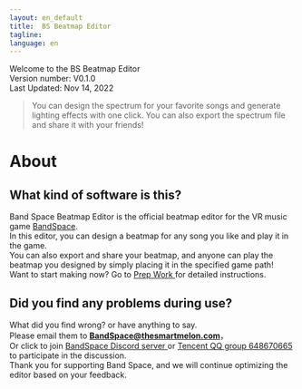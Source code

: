 ```yaml
---
layout: en_default
title:  BS Beatmap Editor
tagline: 
language: en
---
```


Welcome to the BS Beatmap Editor  
Version number: V0.1.0  
Last Updated: Nov 14, 2022  

> You can design the spectrum for your favorite songs and generate lighting effects with one click. You can also export the spectrum file and share it with your friends!

# About

## **What kind of software is this?**
Band Space Beatmap Editor is the official beatmap editor for the VR music game [BandSpace](https://store.steampowered.com/app/2182070).  
In this editor, you can design a beatmap for any song you like and play it in the game.  
You can also export and share your beatmap, and anyone can play the beatmap you designed by simply placing it in the specified game path!  
Want to start making now? Go to [Prep Work ](getting-started) for detailed instructions.

## **Did you find any problems during use?**
What did you find wrong? or have anything to say.  
Please email them to **BandSpace@thesmartmelon.com**，  
Or click to join [BandSpace Discord server ](https://discord.com/invite/HWbeUGfVpD)or [Tencent QQ group 648670665](https://jq.qq.com/?_wv=1027&k=VfRPDaKg) to participate in the discussion.    
Thank you for supporting Band Space, and we will continue optimizing the editor based on your feedback.
